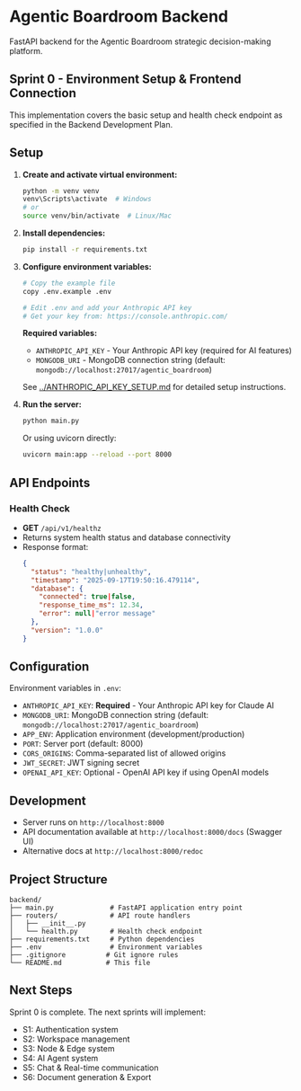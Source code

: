 # Agentic Boardroom Backend

FastAPI backend for the Agentic Boardroom strategic decision-making platform.

## Sprint 0 - Environment Setup & Frontend Connection

This implementation covers the basic setup and health check endpoint as specified in the Backend Development Plan.

## Setup

1. **Create and activate virtual environment:**
   ```bash
   python -m venv venv
   venv\Scripts\activate  # Windows
   # or
   source venv/bin/activate  # Linux/Mac
   ```

2. **Install dependencies:**
   ```bash
   pip install -r requirements.txt
   ```

3. **Configure environment variables:**
   ```bash
   # Copy the example file
   copy .env.example .env
   
   # Edit .env and add your Anthropic API key
   # Get your key from: https://console.anthropic.com/
   ```
   
   **Required variables:**
   - `ANTHROPIC_API_KEY` - Your Anthropic API key (required for AI features)
   - `MONGODB_URI` - MongoDB connection string (default: `mongodb://localhost:27017/agentic_boardroom`)
   
   See [../ANTHROPIC_API_KEY_SETUP.md](../ANTHROPIC_API_KEY_SETUP.md) for detailed setup instructions.

4. **Run the server:**
   ```bash
   python main.py
   ```
   
   Or using uvicorn directly:
   ```bash
   uvicorn main:app --reload --port 8000
   ```

## API Endpoints

### Health Check
- **GET** `/api/v1/healthz`
- Returns system health status and database connectivity
- Response format:
  ```json
  {
    "status": "healthy|unhealthy",
    "timestamp": "2025-09-17T19:50:16.479114",
    "database": {
      "connected": true|false,
      "response_time_ms": 12.34,
      "error": null|"error message"
    },
    "version": "1.0.0"
  }
  ```

## Configuration

Environment variables in `.env`:
- `ANTHROPIC_API_KEY`: **Required** - Your Anthropic API key for Claude AI
- `MONGODB_URI`: MongoDB connection string (default: `mongodb://localhost:27017/agentic_boardroom`)
- `APP_ENV`: Application environment (development/production)
- `PORT`: Server port (default: 8000)
- `CORS_ORIGINS`: Comma-separated list of allowed origins
- `JWT_SECRET`: JWT signing secret
- `OPENAI_API_KEY`: Optional - OpenAI API key if using OpenAI models

## Development

- Server runs on `http://localhost:8000`
- API documentation available at `http://localhost:8000/docs` (Swagger UI)
- Alternative docs at `http://localhost:8000/redoc`

## Project Structure

```
backend/
├── main.py              # FastAPI application entry point
├── routers/             # API route handlers
│   ├── __init__.py
│   └── health.py        # Health check endpoint
├── requirements.txt     # Python dependencies
├── .env                 # Environment variables
├── .gitignore          # Git ignore rules
└── README.md           # This file
```

## Next Steps

Sprint 0 is complete. The next sprints will implement:
- S1: Authentication system
- S2: Workspace management
- S3: Node & Edge system
- S4: AI Agent system
- S5: Chat & Real-time communication
- S6: Document generation & Export
